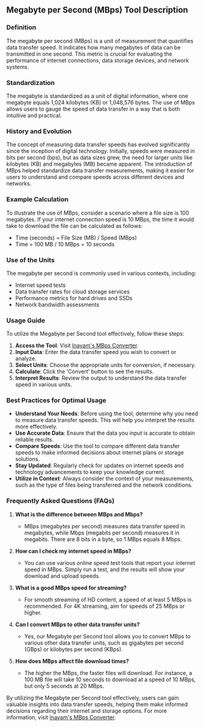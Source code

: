 ## Megabyte per Second (MBps) Tool Description

### Definition
The megabyte per second (MBps) is a unit of measurement that quantifies data transfer speed. It indicates how many megabytes of data can be transmitted in one second. This metric is crucial for evaluating the performance of internet connections, data storage devices, and network systems.

### Standardization
The megabyte is standardized as a unit of digital information, where one megabyte equals 1,024 kilobytes (KB) or 1,048,576 bytes. The use of MBps allows users to gauge the speed of data transfer in a way that is both intuitive and practical.

### History and Evolution
The concept of measuring data transfer speeds has evolved significantly since the inception of digital technology. Initially, speeds were measured in bits per second (bps), but as data sizes grew, the need for larger units like kilobytes (KB) and megabytes (MB) became apparent. The introduction of MBps helped standardize data transfer measurements, making it easier for users to understand and compare speeds across different devices and networks.

### Example Calculation
To illustrate the use of MBps, consider a scenario where a file size is 100 megabytes. If your internet connection speed is 10 MBps, the time it would take to download the file can be calculated as follows:
- Time (seconds) = File Size (MB) / Speed (MBps)
- Time = 100 MB / 10 MBps = 10 seconds

### Use of the Units
The megabyte per second is commonly used in various contexts, including:
- Internet speed tests
- Data transfer rates for cloud storage services
- Performance metrics for hard drives and SSDs
- Network bandwidth assessments

### Usage Guide
To utilize the Megabyte per Second tool effectively, follow these steps:
1. **Access the Tool**: Visit [Inayam's MBps Converter](https://www.inayam.co/unit-converter/data_transfer_speed_si).
2. **Input Data**: Enter the data transfer speed you wish to convert or analyze.
3. **Select Units**: Choose the appropriate units for conversion, if necessary.
4. **Calculate**: Click the 'Convert' button to see the results.
5. **Interpret Results**: Review the output to understand the data transfer speed in various units.

### Best Practices for Optimal Usage
- **Understand Your Needs**: Before using the tool, determine why you need to measure data transfer speeds. This will help you interpret the results more effectively.
- **Use Accurate Data**: Ensure that the data you input is accurate to obtain reliable results.
- **Compare Speeds**: Use the tool to compare different data transfer speeds to make informed decisions about internet plans or storage solutions.
- **Stay Updated**: Regularly check for updates on internet speeds and technology advancements to keep your knowledge current.
- **Utilize in Context**: Always consider the context of your measurements, such as the type of files being transferred and the network conditions.

### Frequently Asked Questions (FAQs)

1. **What is the difference between MBps and Mbps?**
   - MBps (megabytes per second) measures data transfer speed in megabytes, while Mbps (megabits per second) measures it in megabits. There are 8 bits in a byte, so 1 MBps equals 8 Mbps.

2. **How can I check my internet speed in MBps?**
   - You can use various online speed test tools that report your internet speed in MBps. Simply run a test, and the results will show your download and upload speeds.

3. **What is a good MBps speed for streaming?**
   - For smooth streaming of HD content, a speed of at least 5 MBps is recommended. For 4K streaming, aim for speeds of 25 MBps or higher.

4. **Can I convert MBps to other data transfer units?**
   - Yes, our Megabyte per Second tool allows you to convert MBps to various other data transfer units, such as gigabytes per second (GBps) or kilobytes per second (KBps).

5. **How does MBps affect file download times?**
   - The higher the MBps, the faster files will download. For instance, a 100 MB file will take 10 seconds to download at a speed of 10 MBps, but only 5 seconds at 20 MBps.

By utilizing the Megabyte per Second tool effectively, users can gain valuable insights into data transfer speeds, helping them make informed decisions regarding their internet and storage options. For more information, visit [Inayam's MBps Converter](https://www.inayam.co/unit-converter/data_transfer_speed_si).